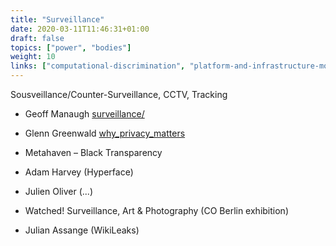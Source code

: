 ```yaml
---
title: "Surveillance"
date: 2020-03-11T11:46:31+01:00
draft: false
topics: ["power", "bodies"]
weight: 10
links: ["computational-discrimination", "platform-and-infrastructure-monopolies", "visibility-invsibility"]
---
```


Sousveillance/Counter-Surveillance, CCTV, Tracking

- Geoff Manaugh [surveillance/](http://www.bldgblog.com/tag/surveillance/)
- Glenn Greenwald [why_privacy_matters](https://www.ted.com/talks/glenn_greenwald_why_privacy_matters)
- Metahaven – Black Transparency

- Adam Harvey (Hyperface)
- Julien Oliver  (...)
- Watched! Surveillance, Art & Photography (CO Berlin exhibition)
- Julian Assange (WikiLeaks)